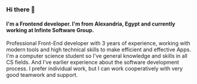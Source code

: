 ### Hi there 👋

#### I'm a Frontend developer. I'm from Alexandria, Egypt and currently working at Infinte Software Group.

Professional Front-End developer with 3 years of experience, working with modern tools and high technical skills to make efficient and effective Apps. I'm a computer science student so I've general knowledge and skills in all CS fields. And I've earlier experience about the software development process. I prefer individual work, but I can work cooperatively with very good teamwork and support.
